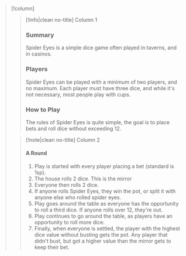> [!column] ‎ 
>> [!info|clean no-title] Column 1
>> ### Summary
>> Spider Eyes is a simple dice game often played in taverns, and in casinos.
>> ### Players
>> Spider Eyes can be played with a minimum of two players, and no maximum. Each player must have three dice, and while it's not necessary, most people play with cups.
>> ### How to Play
>> The rules of Spider Eyes is quite simple, the goal is to place bets and roll dice without exceeding 12.
>
>> [!note|clean no-title] Column 2
>> #### A Round
>>  1. Play is started with every player placing a bet (standard is 1sp).
>>  2. The house rolls 2 dice. This is the mirror
>>  3. Everyone then rolls 2 dice.
>>  4. If anyone rolls Spider Eyes, they win the pot, or split it with anyone else who rolled spider eyes.
>>  5. Play goes around the table as everyone has the opportunity to roll a third dice. If anyone rolls over 12, they're out.
>>  6. Play continues to go around the table, as players have an opportunity to roll more dice.
>>  7. Finally, when everyone is settled, the player with the highest dice value without busting gets the pot. Any player that didn't bust, but got a higher value than the mirror gets to keep their bet.
